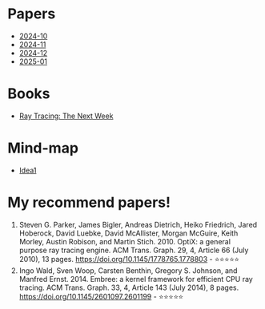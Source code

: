 # Papers
- [2024-10](2024-10.md)
- [2024-11](2024-11.md)
- [2024-12](2024-12.md)
- [2025-01](2025-01.md)

# Books
- [Ray Tracing: The Next Week](./RTNW.md)

# Mind-map
- [Idea1](./Ref.html)

# My recommend papers!
1. Steven G. Parker, James Bigler, Andreas Dietrich, Heiko Friedrich, Jared Hoberock, David Luebke, David McAllister, Morgan McGuire, Keith Morley, Austin Robison, and Martin Stich. 2010. OptiX: a general purpose ray tracing engine. ACM Trans. Graph. 29, 4, Article 66 (July 2010), 13 pages. https://doi.org/10.1145/1778765.1778803 - ⭐️⭐️⭐️⭐️⭐️
2. Ingo Wald, Sven Woop, Carsten Benthin, Gregory S. Johnson, and Manfred Ernst. 2014. Embree: a kernel framework for efficient CPU ray tracing. ACM Trans. Graph. 33, 4, Article 143 (July 2014), 8 pages. https://doi.org/10.1145/2601097.2601199 - ⭐️⭐️⭐️⭐️⭐️
